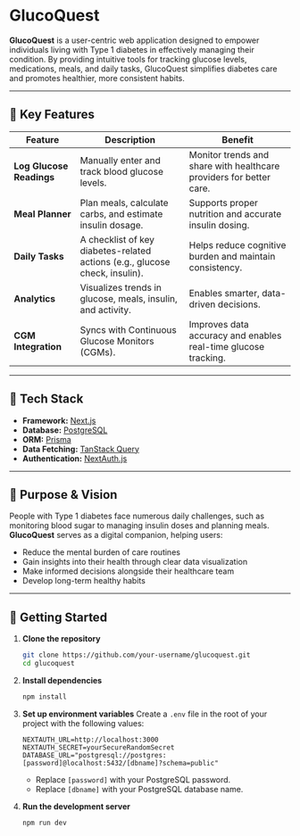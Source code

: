 # GlucoQuest

**GlucoQuest** is a user-centric web application designed to empower individuals living with Type 1 diabetes in effectively managing their condition. By providing intuitive tools for tracking glucose levels, medications, meals, and daily tasks, GlucoQuest simplifies diabetes care and promotes healthier, more consistent habits.

---

## 🌟 Key Features

| Feature                  | Description                                                                 | Benefit                                                             |
| ------------------------ | --------------------------------------------------------------------------- | ------------------------------------------------------------------- |
| **Log Glucose Readings** | Manually enter and track blood glucose levels.                              | Monitor trends and share with healthcare providers for better care. |
| **Meal Planner**         | Plan meals, calculate carbs, and estimate insulin dosage.                   | Supports proper nutrition and accurate insulin dosing.              |
| **Daily Tasks**          | A checklist of key diabetes-related actions (e.g., glucose check, insulin). | Helps reduce cognitive burden and maintain consistency.             |
| **Analytics**            | Visualizes trends in glucose, meals, insulin, and activity.                 | Enables smarter, data-driven decisions.                             |
| **CGM Integration**      | Syncs with Continuous Glucose Monitors (CGMs).                              | Improves data accuracy and enables real-time glucose tracking.      |

---

## 🧩 Tech Stack

* **Framework:** [Next.js](https://nextjs.org/)
* **Database:** [PostgreSQL](https://www.postgresql.org/)
* **ORM:** [Prisma](https://www.prisma.io/)
* **Data Fetching:** [TanStack Query](https://tanstack.com/query/latest)
* **Authentication:** [NextAuth.js](https://next-auth.js.org/)

---

## 🧭 Purpose & Vision

People with Type 1 diabetes face numerous daily challenges, such as monitoring blood sugar to managing insulin doses and planning meals. **GlucoQuest** serves as a digital companion, helping users:

* Reduce the mental burden of care routines
* Gain insights into their health through clear data visualization
* Make informed decisions alongside their healthcare team
* Develop long-term healthy habits

---

## 🚀 Getting Started

1. **Clone the repository**

   ```bash
   git clone https://github.com/your-username/glucoquest.git
   cd glucoquest
   ```

2. **Install dependencies**

   ```bash
   npm install
   ```

3. **Set up environment variables**
   Create a `.env` file in the root of your project with the following values:

   ```env
   NEXTAUTH_URL=http://localhost:3000
   NEXTAUTH_SECRET=yourSecureRandomSecret
   DATABASE_URL="postgresql://postgres:[password]@localhost:5432/[dbname]?schema=public"
   ```

   * Replace `[password]` with your PostgreSQL password.
   * Replace `[dbname]` with your PostgreSQL database name.


4. **Run the development server**

   ```bash
   npm run dev
   ```
